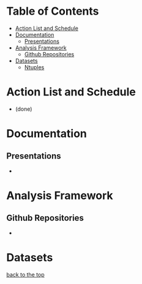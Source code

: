

Table of Contents
=================

<!--ts-->
   * [Action List and Schedule](#action-list-and-schedule)
   * [Documentation](#Documentation)
      * [Presentations](#Presentations)
   * [Analysis Framework](#analysis-framework)
      * [Github Repositories](#github-repositories)
   * [Datasets](#datasets)
      * [Ntuples](#Ntuples)

<!--te-->

Action List and Schedule
=================

   * (done)

Documentation
=================

Presentations
-----------------

   *

Analysis Framework
=================

Github Repositories
-----------------
   * 

Datasets
=================







[back to the top](#table-of-contents)
